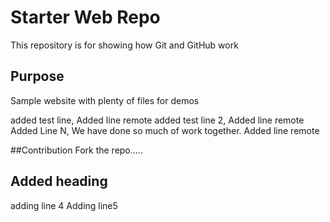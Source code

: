 
# Starter Web Repo

This repository is for showing how Git and GitHub work

## Purpose

Sample website with plenty of files for demos

added test line, Added line remote
added test line 2, Added line remote
Added Line N, We have done so much of work together. Added line remote

##Contribution
Fork the repo.....

## Added heading
adding line 4
Adding line5
